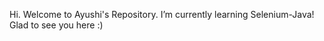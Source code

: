 Hi. Welcome to Ayushi's Repository. I’m currently learning Selenium-Java! Glad to see you here :)

<!---
ayu-g/ayu-g is a ✨ special ✨ repository because its `README.md` (this file) appears on your GitHub profile.
You can click the Preview link to take a look at your changes.
--->
